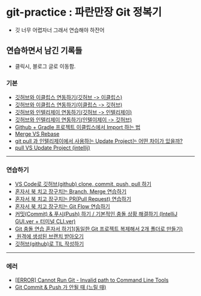 # git-practice : 파란만장 Git 정복기

- 깃 너무 어렵자너 그래서 연습해야 하잔어


## 연습하면서 남긴 기록들
- 클릭시, 블로그 글로 이동함.

### 기본
- [깃허브와 이클립스 연동하기(깃허브 -> 이클립스)](https://ddururiiiiiii.tistory.com/47)
- [깃허브와 이클립스 연동하기(이클립스 -> 깃허브)](https://ddururiiiiiii.tistory.com/99)
- [깃허브와 인텔리제이 연동하기(깃허브 -> 인텔리제이)](https://ddururiiiiiii.tistory.com/108)
- [깃허브와 인텔리제이 연동하기(인텔이제이 -> 깃허브)](https://ddururiiiiiii.tistory.com/111)
- [Github + Gradle 프로젝트 이클립스에서 Import 하는 법](https://ddururiiiiiii.tistory.com/98)
- [Merge VS Rebase](https://ddururiiiiiii.tistory.com/355)
- [git pull 과 인텔리제이에서 사용하는 Update Project는 어떤 차이가 있을까?](https://ddururiiiiiii.tistory.com/669)
- [pull VS Update Project (intellij)](https://ddururiiiiiii.tistory.com/670)

----

### 연습하기
- [VS Code로 깃허브(github) clone, commit, push, pull 하기](https://ddururiiiiiii.tistory.com/556)
- [혼자서 북 치고 장구치는 Branch, Merge 연습하기](https://ddururiiiiiii.tistory.com/625)
- [혼자서 북 치고 장구치는 PR(Pull Request) 연습하기](https://ddururiiiiiii.tistory.com/626)
- [혼자서 북 치고 장구치는 Git Flow 연습하기](https://ddururiiiiiii.tistory.com/627)
- [커밋(Commit) & 푸시(Push) 하기 / 기본적인 충돌 상황 해결하기 (IntelliJ GUI.ver + 터미널 CLI.ver)](https://ddururiiiiiii.tistory.com/647)
- [Git 충돌 연습 혼자서 하기1(동일한 Git 프로젝트 복제해서 2개 폴더로 만들기)](https://ddururiiiiiii.tistory.com/667)
- [ 원격에 생성된 브랜치 받아오기](https://ddururiiiiiii.tistory.com/668)
- [깃허브(github)로 TIL 작성하기](https://ddururiiiiiii.tistory.com/557)

----

### 에러
- [[ERROR] Cannot Run Git - Invalid path to Command Line Tools](https://ddururiiiiiii.tistory.com/461)
- [Git Commit & Push 가 안될 때 (느릴 때)](https://ddururiiiiiii.tistory.com/406)